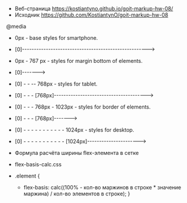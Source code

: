 - Веб-страница https://kostiantyno.github.io/goit-markup-hw-08/
- Исходник https://github.com/KostiantynO/goit-markup-hw-08

@media

- 0px - base styles for smartphone.
- [0]----------------------------------------------------->

- 0px - 767 px - styles for margin bottom of elements.
- [0]------->

- [0] - - -- 768px - styles for tablet.
- [0] - - - [768px]--------------------------------------->

- [0] - - - 768px - 1023px - styles for border of elements.
- [0] - - - [768px]------->

- [0] - - - - - - - - - - - 1024px - styles for desktop.
- [0] - - - - - - - - - - - [1024px]---------------------->

- Формула расчёта ширины flex-элемента в сетке
- flex-basis-calc.css
- .element {
  - flex-basis: calc((100% - кол-во маржинов в строке \* значение маржина) / кол-во элементов в
    строке); }
